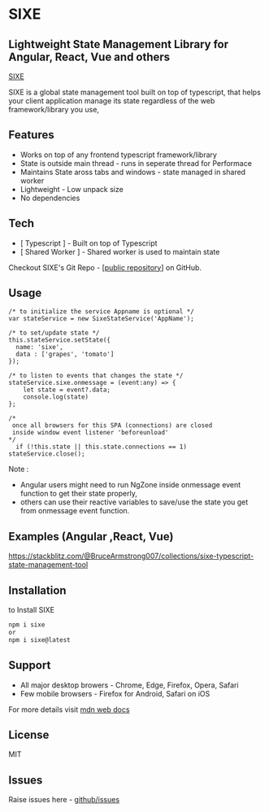 # SIXE
## Lightweight State Management Library for Angular, React, Vue and others

[SIXE](/ico/sixe.ico)

SIXE is a global state management tool built on top of typescript, that helps your client application manage its state regardless of the web framework/library you use,




## Features
- Works on top of any frontend typescript framework/library
- State is outside main thread - runs in seperate thread for Performace
- Maintains State aross tabs and windows - state managed in shared worker
- Lightweight - Low unpack size
- No dependencies

## Tech
- [ Typescript ] - Built on top of Typescript
- [ Shared Worker ] - Shared worker is used to maintain state

Checkout SIXE's Git Repo - [[public repository](https://github.com/BruceArmstrong007/SIXE)] on GitHub.

## Usage
    /* to initialize the service Appname is optional */
    var stateService = new SixeStateService('AppName');
    
    /* to set/update state */
    this.stateService.setState({
      name: 'sixe',
      data : ['grapes', 'tomato']
    });
    
    /* to listen to events that changes the state */
    stateService.sixe.onmessage = (event:any) => {
        let state = event?.data;
        console.log(state)
    };

    /* 
     once all browsers for this SPA (connections) are closed 
     inside window event listener 'beforeunload'
    */
      if (!this.state || this.state.connections == 1) stateService.close();
    
Note : 
- Angular users might need to run NgZone inside onmessage event function to get their state properly, 
- others can use their reactive variables to save/use the state you get from onmessage event function.

## Examples (Angular ,React, Vue)
https://stackblitz.com/@BruceArmstrong007/collections/sixe-typescript-state-management-tool
    
    

## Installation

to Install SIXE

```sh
npm i sixe 
or
npm i sixe@latest
```

## Support
- All major desktop browers - Chrome, Edge, Firefox, Opera, Safari
- Few mobile browsers - Firefox for Android, Safari on iOS

For more details visit [mdn web docs](https://developer.mozilla.org/en-US/docs/Web/API/SharedWorker)

## License

MIT
## Issues
 Raise issues here - [github/issues](https://github.com/BruceArmstrong007/SIXE/issues)

